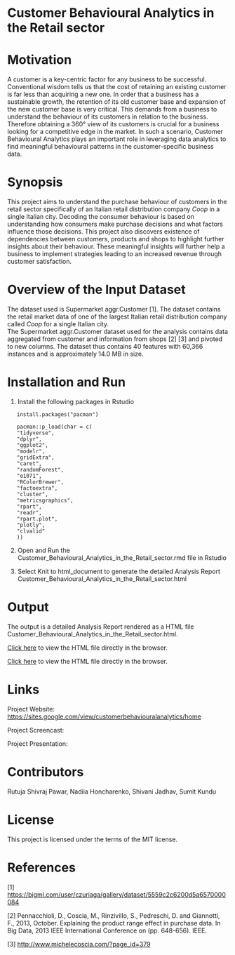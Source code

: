 # Customer Behavioural Analytics in the Retail sector
# Motivation
A customer is a key-centric factor for any business to be successful. Conventional wisdom tells us that the cost of retaining an existing customer is far less than acquiring a new one. In order that a business has a sustainable growth, the retention of its old customer base and expansion of the new customer base is very critical. This demands from a business to understand the behaviour of its customers in relation to the business. Therefore obtaining a 360&deg; view of its customers is crucial for a business looking for a competitive edge in the market. In such a scenario, Customer Behavioural Analytics plays an important role in leveraging data analytics to find meaningful behavioural patterns in the customer-specific business data.

# Synopsis
This project aims to understand the purchase behaviour of customers in the retail sector specifically of an Italian retail distribution company <i>Coop</i> in a single Italian city. Decoding the consumer behaviour is based on understanding how consumers make purchase decisions and what factors influence those decisions. This project also discovers existence of dependencies between customers, products and shops to highlight further insights about their behaviour. These meaningful insights will further help a business to implement strategies leading to an increased revenue through customer satisfaction. 

# Overview of the Input Dataset
The dataset used is Supermarket aggr.Customer [1]. The dataset contains the retail market data of one of the largest Italian retail distribution company called <i>Coop</i> for a single Italian city.<br />
The Supermarket aggr.Customer dataset used for the analysis contains data aggregated from customer and information from shops [2] [3] and pivoted to new columns. The dataset thus contains 40 features with 60,366 instances and is approximately 14.0 MB in size.

# Installation and Run

1. Install the following packages in Rstudio

```
   install.packages("pacman")    
```
```
   pacman::p_load(char = c(
   "tidyverse",
   "dplyr",
   "ggplot2",
   "modelr",
   "gridExtra",
   "caret",
   "randomForest",
   "e1071",
   "RColorBrewer",
   "factoextra",
   "cluster",
   "metricsgraphics",
   "rpart",
   "readr",
   "rpart.plot",
   "plotly",
   "clvalid"
   ))
```

2. Open and Run the Customer_Behavioural_Analytics_in_the_Retail_sector.rmd file in Rstudio

3. Select Knit to html_document to generate the detailed Analysis Report Customer_Behavioural_Analytics_in_the_Retail_sector.html

# Output
The output is a detailed Analysis Report rendered as a HTML file Customer_Behavioural_Analytics_in_the_Retail_sector.html.

[Click here](https://cdn.staticaly.com/gh/Rspawar/Data-Science-with-R/2d40603b/Customer_Behavioural_Analytics_in_the_Retail_sector.html) to view the HTML file directly in the browser.

[Click here](https://cdn.staticaly.com/gh/Rspawar/Data-Science-with-R/2d40603b/Customer_Behavioural_Analytics_in_the_Retail_sector.html) to view the HTML file directly in the browser.

# Links
Project Website: https://sites.google.com/view/customerbehaviouralanalytics/home

Project Screencast: 

Project Presentation:

# Contributors
Rutuja Shivraj Pawar, Nadiia Honcharenko, Shivani Jadhav, Sumit Kundu

# License
This project is licensed under the terms of the MIT license.

# References
[1] https://bigml.com/user/czuriaga/gallery/dataset/5559c2c6200d5a6570000084

[2] Pennacchioli, D., Coscia, M., Rinzivillo, S., Pedreschi, D. and Giannotti, F., 2013, October. Explaining the product range effect in purchase data. In Big Data, 2013 IEEE International Conference on (pp. 648-656). IEEE.

[3] http://www.michelecoscia.com/?page_id=379


